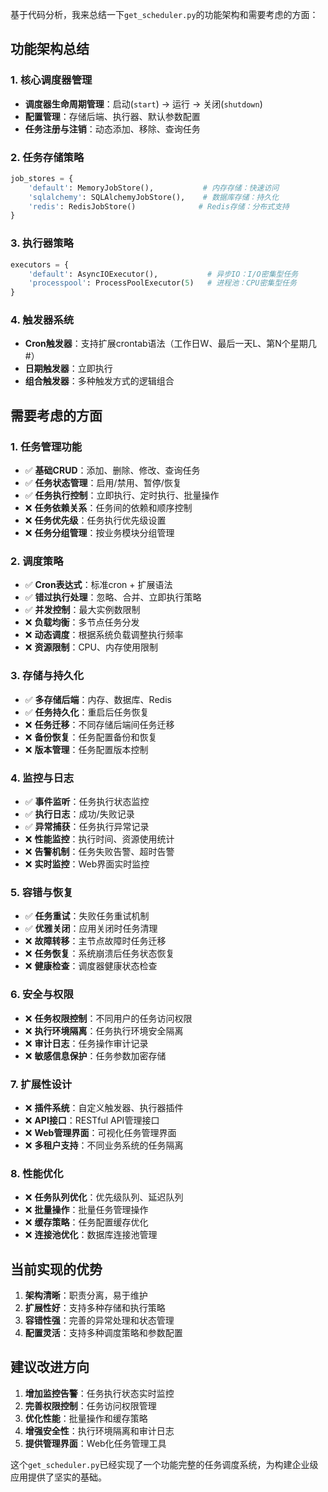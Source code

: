 基于代码分析，我来总结一下`get_scheduler.py`的功能架构和需要考虑的方面：

## 功能架构总结

### 1. **核心调度器管理**
- **调度器生命周期管理**：启动(`start`) → 运行 → 关闭(`shutdown`)
- **配置管理**：存储后端、执行器、默认参数配置
- **任务注册与注销**：动态添加、移除、查询任务

### 2. **任务存储策略**
```python
job_stores = {
    'default': MemoryJobStore(),           # 内存存储：快速访问
    'sqlalchemy': SQLAlchemyJobStore(),    # 数据库存储：持久化
    'redis': RedisJobStore()              # Redis存储：分布式支持
}
```

### 3. **执行器策略**
```python
executors = {
    'default': AsyncIOExecutor(),           # 异步IO：I/O密集型任务
    'processpool': ProcessPoolExecutor(5)   # 进程池：CPU密集型任务
}
```

### 4. **触发器系统**
- **Cron触发器**：支持扩展crontab语法（工作日W、最后一天L、第N个星期几#）
- **日期触发器**：立即执行
- **组合触发器**：多种触发方式的逻辑组合

## 需要考虑的方面

### 1. **任务管理功能**
- ✅ **基础CRUD**：添加、删除、修改、查询任务
- ✅ **任务状态管理**：启用/禁用、暂停/恢复
- ✅ **任务执行控制**：立即执行、定时执行、批量操作
- ❌ **任务依赖关系**：任务间的依赖和顺序控制
- ❌ **任务优先级**：任务执行优先级设置
- ❌ **任务分组管理**：按业务模块分组管理

### 2. **调度策略**
- ✅ **Cron表达式**：标准cron + 扩展语法
- ✅ **错过执行处理**：忽略、合并、立即执行策略
- ✅ **并发控制**：最大实例数限制
- ❌ **负载均衡**：多节点任务分发
- ❌ **动态调度**：根据系统负载调整执行频率
- ❌ **资源限制**：CPU、内存使用限制

### 3. **存储与持久化**
- ✅ **多存储后端**：内存、数据库、Redis
- ✅ **任务持久化**：重启后任务恢复
- ❌ **任务迁移**：不同存储后端间任务迁移
- ❌ **备份恢复**：任务配置备份和恢复
- ❌ **版本管理**：任务配置版本控制

### 4. **监控与日志**
- ✅ **事件监听**：任务执行状态监控
- ✅ **执行日志**：成功/失败记录
- ✅ **异常捕获**：任务执行异常记录
- ❌ **性能监控**：执行时间、资源使用统计
- ❌ **告警机制**：任务失败告警、超时告警
- ❌ **实时监控**：Web界面实时监控

### 5. **容错与恢复**
- ✅ **任务重试**：失败任务重试机制
- ✅ **优雅关闭**：应用关闭时任务清理
- ❌ **故障转移**：主节点故障时任务迁移
- ❌ **任务恢复**：系统崩溃后任务状态恢复
- ❌ **健康检查**：调度器健康状态检查

### 6. **安全与权限**
- ❌ **任务权限控制**：不同用户的任务访问权限
- ❌ **执行环境隔离**：任务执行环境安全隔离
- ❌ **审计日志**：任务操作审计记录
- ❌ **敏感信息保护**：任务参数加密存储

### 7. **扩展性设计**
- ❌ **插件系统**：自定义触发器、执行器插件
- ❌ **API接口**：RESTful API管理接口
- ❌ **Web管理界面**：可视化任务管理界面
- ❌ **多租户支持**：不同业务系统的任务隔离

### 8. **性能优化**
- ❌ **任务队列优化**：优先级队列、延迟队列
- ❌ **批量操作**：批量任务管理操作
- ❌ **缓存策略**：任务配置缓存优化
- ❌ **连接池优化**：数据库连接池管理

## 当前实现的优势

1. **架构清晰**：职责分离，易于维护
2. **扩展性好**：支持多种存储和执行策略
3. **容错性强**：完善的异常处理和状态管理
4. **配置灵活**：支持多种调度策略和参数配置

## 建议改进方向

1. **增加监控告警**：任务执行状态实时监控
2. **完善权限控制**：任务访问权限管理
3. **优化性能**：批量操作和缓存策略
4. **增强安全性**：执行环境隔离和审计日志
5. **提供管理界面**：Web化任务管理工具

这个`get_scheduler.py`已经实现了一个功能完整的任务调度系统，为构建企业级应用提供了坚实的基础。